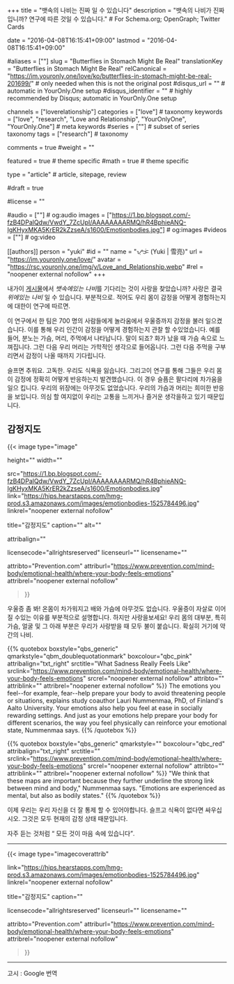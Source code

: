 +++
title = "뱃속의 나비는 진짜 일 수 있습니다"
description = "뱃속의 나비가 진짜입니까? 연구에 따른 것일 수 있습니다."	# For Schema.org; OpenGraph; Twitter Cards

date = "2016-04-08T16:15:41+09:00"
lastmod = "2016-04-08T16:15:41+09:00"

#aliases = [""]
slug = "Butterflies in Stomach Might Be Real"
translationKey = "Butterflies in Stomach Might Be Real"
relCanonical = "https://im.youronly.one/love/ko/butterflies-in-stomach-might-be-real-201699/"														# only needed when this is not the original post
#disqus_url = ""                                                    # automatic in YourOnly.One setup
#disqus_identifier = ""                                             # highly recommended by Disqus; automatic in YourOnly.One setup

channels = ["loverelationship"]
categories = ["love"]                           # taxonomy
keywords = ["love", "research", "Love and Relationship", "YourOnlyOne", "YourOnly.One"]															# meta keywords
#series = [""]																# subset of series taxonomy
tags = ["research"]																	# taxonomy

comments = true
#weight = ""

featured = true															# theme specific
#math = true																	# theme specific

type = "article"                                                           # article, sitepage, review

#draft = true

#license = ""

#audio = [""]																# og:audio
images = ["https://1.bp.blogspot.com/-fzB4DPalQdw/VwdY_7ZcUpI/AAAAAAAARMQ/hR4BphieANQ-IgKHyxMKA5KrER2kZzseA/s1600/Emotionbodies.jpg"]    # og:images
#videos = [""]                                # og:video

[[authors]]
person = "yuki"
#id = ""
name = "ᜌᜓᜃᜒ (Yuki | 雪亮)"
url = "https://im.youronly.one/love/"
avatar = "https://rsc.youronly.one/img/y/Love_and_Relationship.webp"
#rel = "noopener external nofollow"
+++

내가이 [게시물](20160221-true-definition-of-love.md)에서 *뱃속에있는 나비*를 기다리는 것이 사랑을 찾았습니까? 사랑은 결국 *위에있는 나비* 일 수 있습니다. 부분적으로. 적어도 우리 몸이 감정을 어떻게 경험하는지에 대한이 연구에 따르면.

<!--more-->

이 연구에서 한 팀은 700 명의 사람들에게 놀라움에서 우울증까지 감정을 불러 일으켰습니다. 이를 통해 우리 인간이 감정을 어떻게 경험하는지 관찰 할 수있었습니다. 예를 들어, 분노는 가슴, 머리, 주먹에서 나타납니다. 말이 되죠? 화가 났을 때 가슴 속으로 느껴집니다. 그런 다음 우리 머리는 가학적인 생각으로 들어옵니다. 그런 다음 주먹을 구부리면서 감정이 나올 때까지 기다립니다.

슬프면 추워요. 고독한. 우리도 식욕을 잃습니다. 그리고이 연구를 통해 그들은 우리 몸이 감정에 정확히 어떻게 반응하는지 발견했습니다. 이 경우 슬픔은 팔다리에 차가움을 일으 킵니다. 우리의 위장에는 아무것도 없었습니다. 우리의 가슴과 머리는 희미한 반응을 보입니다. 의심 할 여지없이 우리는 고통을 느끼거나 즐거운 생각을하고 있기 때문입니다.

## 감정지도

{{< image
  type="image"

  height=""
  width=""

  src="https://1.bp.blogspot.com/-fzB4DPalQdw/VwdY_7ZcUpI/AAAAAAAARMQ/hR4BphieANQ-IgKHyxMKA5KrER2kZzseA/s1600/Emotionbodies.jpg"
  link="https://hips.hearstapps.com/hmg-prod.s3.amazonaws.com/images/emotionbodies-1525784496.jpg"
  linkrel="noopener external nofollow"

  title="감정지도"
  caption=""
  alt=""

  attribalign=""

  licensecode="allrightsreserved"
  licenseurl=""
  licensename=""

  attribto="Prevention.com"
  attriburl="https://www.prevention.com/mind-body/emotional-health/where-your-body-feels-emotions"
  attribrel="noopener external nofollow"
>}}

우울증 좀 봐! 온몸이 차가워지고 배와 가슴에 아무것도 없습니다. 우울증이 자살로 이어질 수있는 이유를 부분적으로 설명합니다. 하지만 사랑을보세요! 우리 몸의 대부분, 특히 가슴, 얼굴 및 그 아래 부분은 우리가 사랑받을 때 모두 불이 붙습니다. 확실히 거기에 약간의 나비.

{{% quotebox boxstyle="qbs_generic" qmarkstyle="qbm_doublequotationmark" boxcolour="qbc_pink" attribalign="txt_right" srctitle="What Sadness Really Feels Like" srclink="https://www.prevention.com/mind-body/emotional-health/where-your-body-feels-emotions" srcrel="noopener external nofollow" attribto="" attriblink="" attribrel="noopener external nofollow" %}}
The emotions you feel--for example, fear--help prepare your body to avoid threatening people or situations, explains study coauthor Lauri Nummenmaa, PhD, of Finland's Aalto University. Your emotions also help you feel at ease in socially rewarding settings. And just as your emotions help prepare your body for different scenarios, the way you feel physically can reinforce your emotional state, Nummenmaa says.
{{% /quotebox %}}

{{% quotebox boxstyle="qbs_generic" qmarkstyle="" boxcolour="qbc_red" attribalign="txt_right" srctitle="" srclink="https://www.prevention.com/mind-body/emotional-health/where-your-body-feels-emotions" srcrel="noopener external nofollow" attribto="" attriblink="" attribrel="noopener external nofollow" %}}
"We think that these maps are important because they further underline the strong link between mind and body," Nummenmaa says. "Emotions are experienced as mental, but also as bodily states."
{{% /quotebox %}}

이제 우리는 우리 자신을 더 잘 통제 할 수 있어야합니다. 슬프고 식욕이 없다면 싸우십시오. 그것은 모두 현재의 감정 상태 때문입니다.

자주 듣는 것처럼 <q> 모든 것이 마음 속에 있습니다</q>.

---

{{< image
  type="imagecoverattrib"

  link="https://hips.hearstapps.com/hmg-prod.s3.amazonaws.com/images/emotionbodies-1525784496.jpg"
  linkrel="noopener external nofollow"

  title="감정지도"
  caption=""

  licensecode="allrightsreserved"
  licenseurl=""
  licensename=""

  attribto="Prevention.com"
  attriburl="https://www.prevention.com/mind-body/emotional-health/where-your-body-feels-emotions"
  attribrel="noopener external nofollow"
>}}

---

고시 : Google 번역
